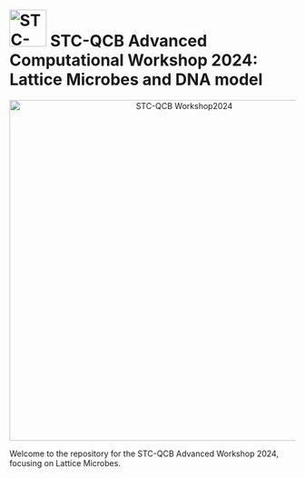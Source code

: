 # <img src="./images/STC_logo.png" alt="STC-QCB logo" height="65"> STC-QCB Advanced Computational Workshop 2024: Lattice Microbes and DNA model 
<!---
old image code
![STC-QCB Workshop 2024 Logo](images/logo.jpg)
![LM](./images/lm.png)
-->
<p align="center">
  <img src="./images/logo.jpg" alt="STC-QCB Workshop2024" width="600"> 
</p>

Welcome to the repository for the STC-QCB Advanced Workshop 2024, focusing on Lattice Microbes.
